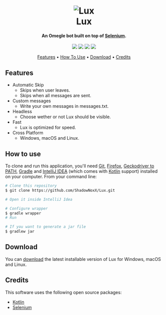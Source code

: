 <h1 align="center">
  <br>
  <img src="https://cdn.discordapp.com/attachments/882668023062884372/886258142726463558/LUX_2.png" alt="Lux">
  <br>
  Lux
  <br>
</h1>
<h4 align="center">An Omegle bot built on top of <a href="https://www.selenium.dev/" target="_blank">Selenium</a>.</h4>
<p align="center">
  <img src="https://img.shields.io/github/last-commit/ShadowNoxX/Lux">
  <img src="https://img.shields.io/github/license/ShadowNoxX/Lux">
  <img src="https://img.shields.io/website?url=https%3A%2F%2Fwww.omegle.com%2F">
  <img src="https://img.shields.io/github/stars/ShadowNoxX/Lux">
</p>
<p align="center">
  <a href="#features">Features</a> •
  <a href="#how-to-use">How To Use</a> •
  <a href="#download">Download</a> •
  <a href="#credits">Credits</a>
</p>

## Features
* Automatic Skip
  - Skips when user leaves.
  - Skips when all messages are sent.
* Custom messages
  - Write your own messages in messages.txt.
* Headless
  - Choose wether or not Lux should be visible.
* Fast
  - Lux is optimized for speed.
* Cross Platform
  - Windows, macOS and Linux.

## How to use
To clone and run this application, you'll need [Git](https://git-scm.com), [Firefox](https://www.mozilla.org/en-US/firefox/new/), [Geckodriver to PATH](https://github.com/mozilla/geckodriver/releases), [Gradle](https://gradle.org/install/) and [IntelliJ IDEA](https://www.jetbrains.com/idea/) (which comes with [Kotlin](https://kotlinlang.org/) support) installed on your computer. From your command line:

```bash
# Clone this repository
$ git clone https://github.com/ShadowNoxX/Lux.git

# Open it inside IntelliJ Idea

# Configure wrapper
$ gradle wrapper
# Run

# If you want to generate a jar file
$ gradlew jar
```

## Download
You can [download](https://github.com/ShadowNoxX/Lux/releases/) the latest installable version of Lux for Windows, macOS and Linux.

## Credits
This software uses the following open source packages:
- [Kotlin](https://github.com/JetBrains/kotlin)
- [Selenium](https://www.selenium.dev/)

